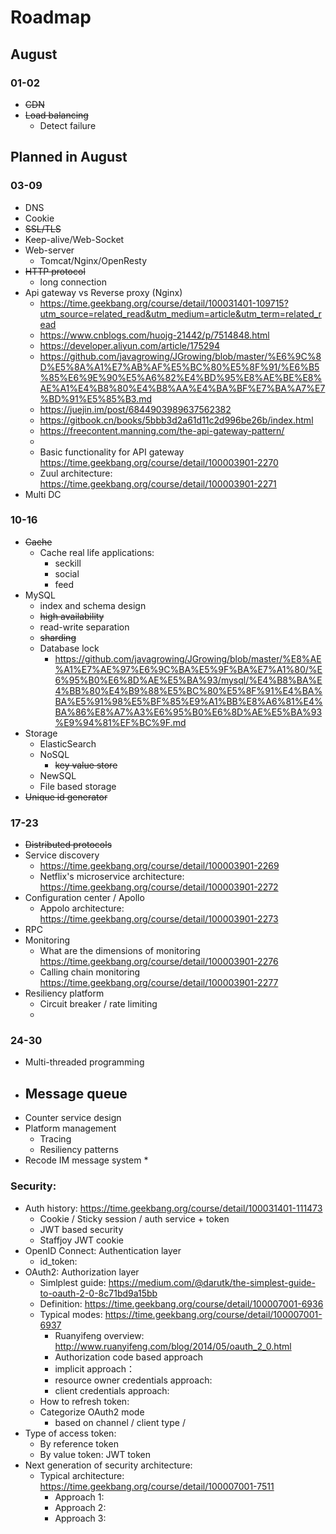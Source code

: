 # Roadmap

## August
### 01-02
* ~~CDN~~
* ~~Load balancing~~
	- Detect failure

## Planned in August
### 03-09
* DNS
* Cookie
* ~~SSL/TLS~~
* Keep-alive/Web-Socket
* Web-server
	- Tomcat/Nginx/OpenResty
* ~~HTTP protocol~~
	- long connection
* Api gateway vs Reverse proxy (Nginx)
	- https://time.geekbang.org/course/detail/100031401-109715?utm_source=related_read&utm_medium=article&utm_term=related_read
	- https://www.cnblogs.com/huojg-21442/p/7514848.html
	- https://developer.aliyun.com/article/175294
	- https://github.com/javagrowing/JGrowing/blob/master/%E6%9C%8D%E5%8A%A1%E7%AB%AF%E5%BC%80%E5%8F%91/%E6%B5%85%E6%9E%90%E5%A6%82%E4%BD%95%E8%AE%BE%E8%AE%A1%E4%B8%80%E4%B8%AA%E4%BA%BF%E7%BA%A7%E7%BD%91%E5%85%B3.md
	- https://juejin.im/post/6844903989637562382
	- https://gitbook.cn/books/5bbb3d2a61d11c2d996be26b/index.html
	- https://freecontent.manning.com/the-api-gateway-pattern/
	- 
	- Basic functionality for API gateway https://time.geekbang.org/course/detail/100003901-2270
	- Zuul architecture: https://time.geekbang.org/course/detail/100003901-2271
* Multi DC

### 10-16
* ~~Cache~~
	* Cache real life applications:
		- seckill
		- social
		- feed
* MySQL
	* index and schema design
	* ~~high availability~~
	* read-write separation
	* ~~sharding~~
	* Database lock
		- https://github.com/javagrowing/JGrowing/blob/master/%E8%AE%A1%E7%AE%97%E6%9C%BA%E5%9F%BA%E7%A1%80/%E6%95%B0%E6%8D%AE%E5%BA%93/mysql/%E4%B8%BA%E4%BB%80%E4%B9%88%E5%BC%80%E5%8F%91%E4%BA%BA%E5%91%98%E5%BF%85%E9%A1%BB%E8%A6%81%E4%BA%86%E8%A7%A3%E6%95%B0%E6%8D%AE%E5%BA%93%E9%94%81%EF%BC%9F.md
* Storage
	* ElasticSearch
	* NoSQL
		- ~~key value store~~
	* NewSQL
	* File based storage
* ~~Unique id generator~~

### 17-23
* ~~Distributed protocols~~
* Service discovery
	- https://time.geekbang.org/course/detail/100003901-2269
	- Netflix's microservice architecture: https://time.geekbang.org/course/detail/100003901-2272
* Configuration center / Apollo
	- Appolo architecture: https://time.geekbang.org/course/detail/100003901-2273
* RPC
* Monitoring
	- What are the dimensions of monitoring https://time.geekbang.org/course/detail/100003901-2276
	- Calling chain monitoring https://time.geekbang.org/course/detail/100003901-2277
* Resiliency platform
	- Circuit breaker / rate limiting
	- 

### 24-30
* Multi-threaded programming
* Message queue
	- 
* Counter service design
* Platform management
	* Tracing
	* Resiliency patterns
* Recode IM message system
	* 

### Security:
* Auth history: https://time.geekbang.org/course/detail/100031401-111473
	- Cookie / Sticky session / auth service + token
	- JWT based security
	- Staffjoy JWT cookie
* OpenID Connect: Authentication layer
	- id_token: 
* OAuth2: Authorization layer
	- Simlplest guide: https://medium.com/@darutk/the-simplest-guide-to-oauth-2-0-8c71bd9a15bb
	- Definition: https://time.geekbang.org/course/detail/100007001-6936
	- Typical modes: https://time.geekbang.org/course/detail/100007001-6937
		- Ruanyifeng overview: http://www.ruanyifeng.com/blog/2014/05/oauth_2_0.html
		- Authorization code based approach
		- implicit approach： 
		- resource owner credentials approach:
		- client credentials approach:
	- How to refresh token: 
	- Categorize OAuth2 mode
		- based on channel / client type / 
* Type of access token:
	- By reference token
	- By value token: JWT token
* Next generation of security architecture:
	- Typical architecture: https://time.geekbang.org/course/detail/100007001-7511
		+ Approach 1:
		+ Approach 2: 
		+ Approach 3: 	